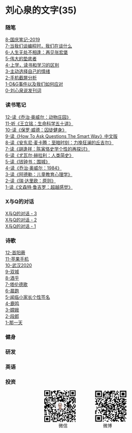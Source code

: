 # 刘心泉的文字(35)

### 随笔

[8-国庆笔记-2019](https://github.com/unetman/works/blob/master/essays/es1.md)  
[7-当我们谈编程时，我们在谈什么](https://github.com/unetman/works/blob/master/essays/134.md)  
[6-人生无处不相逢：再见张宏堡](https://github.com/unetman/works/blob/master/essays/125.md)  
[5-伟大的垫底者](https://github.com/unetman/works/blob/master/essays/99.md)  
[4-上学，读书和学习的区别](https://github.com/unetman/works/blob/master/essays/90.md)  
[3-主动选择自己的情绪](https://github.com/unetman/works/blob/master/essays/86.md)  
[2-手机截屏分析](https://github.com/unetman/works/blob/master/essays/81.md)  
[1-D&G事件以及我们如何应对](https://github.com/unetman/works/blob/master/essays/33.md)  
[0-刘心泉说发刊词](https://github.com/unetman/works/blob/master/files/11.md)

### 读书笔记

[12-读《乔治·奥威尔：动物庄园》](https://github.com/unetman/works/blob/master/reading_notes/164.md)  
[11-听《王立铭：生命科学五十讲》](https://github.com/unetman/works/blob/master/reading_notes/150.md)  
[10-读《保罗·威德：囚徒健身》](https://github.com/unetman/works/blob/master/reading_notes/141.md)  
[9-读《How To Ask Questions The Smart Way》中文版](https://github.com/unetman/works/blob/master/reading_notes/114.md)  
[8-读《安东尼·麦卡腾：至暗时刻：力挽狂澜的丘吉尔》](https://github.com/unetman/works/blob/master/reading_notes/109.md)  
[7-读《胡逢祥：陈寅恪史学个性的再探讨》](https://github.com/unetman/works/blob/master/reading_notes/103.md)  
[6-读《尤瓦尔·赫拉利：人类简史》](https://github.com/unetman/works/blob/master/reading_notes/95.md)  
[5-读《钱钟书：围城》](https://github.com/unetman/works/blob/master/reading_notes/74.md)  
[4-读《乔治·奥威尔：1984》](https://github.com/unetman/works/blob/master/reading_notes/68.md)  
[3-读《阿德勒：儿童教育心理学》](https://github.com/unetman/works/blob/master/reading_notes/61.md)  
[2-读《瑞·达里欧：原则》](https://github.com/unetman/works/blob/master/reading_notes/54.md)  
[1-读《文森特·鲁吉罗：超越感觉》](https://github.com/unetman/works/blob/master/reading_notes/40.md)  

### X与Q的对话

[X与Q的对话 - 3](https://github.com/unetman/works/blob/master/xq/xq3.md)  
[X与Q的对话 - 2](https://github.com/unetman/works/blob/master/xq/xq2.md)  
[X与Q的对话 - 1](https://github.com/unetman/works/blob/master/xq/xq1.md)  

### 诗歌

[12-首阳蕨](https://github.com/unetman/works/blob/master/poems/po12.md)  
[11-苹果手机](https://github.com/unetman/works/blob/master/poems/po11.md)  
[10-武汉2020](https://github.com/unetman/works/blob/master/poems/po10.md)  
[9-双城](https://github.com/unetman/works/blob/master/poems/po9.md)  
[8-酒乎](https://github.com/unetman/works/blob/master/poems/po8.md)  
[7-塔伦德歌](https://github.com/unetman/works/blob/master/poems/po7.md)  
[6-晨跑](https://github.com/unetman/works/blob/master/poems/po6.md)  
[5-闻临小家长个性签名](https://github.com/unetman/works/blob/master/poems/po5.md)  
[4-鹿鸣](https://github.com/unetman/works/blob/master/poems/po4.md)  
[3-嫦娥](https://github.com/unetman/works/blob/master/poems/po3.md)  
[2-段郎](https://github.com/unetman/works/blob/master/poems/po2.md)  
[1-那一天](https://github.com/unetman/works/blob/master/poems/po1.md)  

### 健身

### 研发

### 英语

### 投资

<div align=center>

<img src="https://github.com/unetman/works/blob/master/resources/wechat.jpg?raw=true" width = "100" height = "100" div align=center />　　　　
<img src="https://github.com/unetman/works/blob/master/resources/weibo.jpg?raw=true" width = "100" height = "100" div align=center />  
微信　　　　　　　　微博